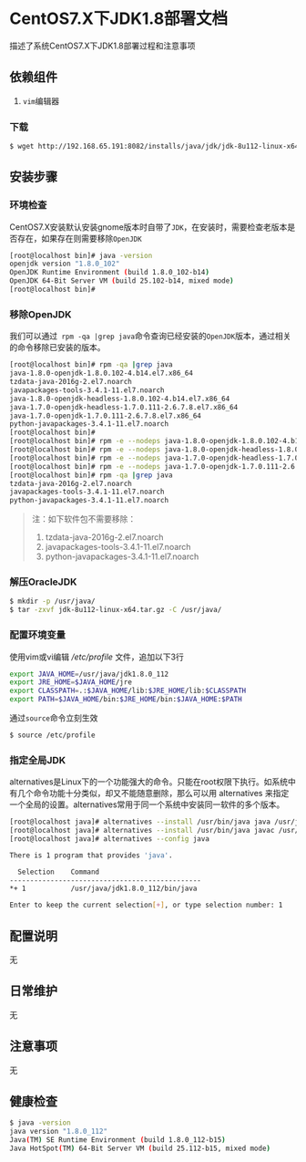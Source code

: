 # CentOS7.X下JDK1.8部署文档

描述了系统CentOS7.X下JDK1.8部署过程和注意事项

## 依赖组件

1. `vim`编辑器

### 下载

```bash
$ wget http://192.168.65.191:8082/installs/java/jdk/jdk-8u112-linux-x64.tar.gz
```
## 安装步骤

### 环境检查

CentOS7.X安装默认安装gnome版本时自带了`JDK`，在安装时，需要检查老版本是否存在，如果存在则需要移除`OpenJDK`
```bash
[root@localhost bin]# java -version
openjdk version "1.8.0_102"
OpenJDK Runtime Environment (build 1.8.0_102-b14)
OpenJDK 64-Bit Server VM (build 25.102-b14, mixed mode)
[root@localhost bin]#
```
### 移除OpenJDK

我们可以通过` rpm -qa |grep java`命令查询已经安装的`OpenJDK`版本，通过相关的命令移除已安装的版本。
```bash
[root@localhost bin]# rpm -qa |grep java
java-1.8.0-openjdk-1.8.0.102-4.b14.el7.x86_64
tzdata-java-2016g-2.el7.noarch
javapackages-tools-3.4.1-11.el7.noarch
java-1.8.0-openjdk-headless-1.8.0.102-4.b14.el7.x86_64
java-1.7.0-openjdk-headless-1.7.0.111-2.6.7.8.el7.x86_64
java-1.7.0-openjdk-1.7.0.111-2.6.7.8.el7.x86_64
python-javapackages-3.4.1-11.el7.noarch
[root@localhost bin]# 
[root@localhost bin]# rpm -e --nodeps java-1.8.0-openjdk-1.8.0.102-4.b14.el7.x86_64
[root@localhost bin]# rpm -e --nodeps java-1.8.0-openjdk-headless-1.8.0.102-4.b14.el7.x86_64
[root@localhost bin]# rpm -e --nodeps java-1.7.0-openjdk-headless-1.7.0.111-2.6.7.8.el7.x86_64
[root@localhost bin]# rpm -e --nodeps java-1.7.0-openjdk-1.7.0.111-2.6.7.8.el7.x86_64
[root@localhost bin]# rpm -qa |grep java
tzdata-java-2016g-2.el7.noarch
javapackages-tools-3.4.1-11.el7.noarch
python-javapackages-3.4.1-11.el7.noarch
```
> 注：如下软件包不需要移除：
> 1. tzdata-java-2016g-2.el7.noarch
> 2. javapackages-tools-3.4.1-11.el7.noarch
> 3. python-javapackages-3.4.1-11.el7.noarch

### 解压OracleJDK

```bash
$ mkdir -p /usr/java/
$ tar -zxvf jdk-8u112-linux-x64.tar.gz -C /usr/java/
```
### 配置环境变量

使用vim或vi编辑 */etc/profile* 文件，追加以下3行
```bash
export JAVA_HOME=/usr/java/jdk1.8.0_112
export JRE_HOME=$JAVA_HOME/jre
export CLASSPATH=.:$JAVA_HOME/lib:$JRE_HOME/lib:$CLASSPATH 
export PATH=$JAVA_HOME/bin:$JRE_HOME/bin:$JAVA_HOME:$PATH
```
通过`source`命令立刻生效
```bash
$ source /etc/profile
```
### 指定全局JDK

alternatives是Linux下的一个功能强大的命令。只能在root权限下执行。如系统中有几个命令功能十分类似，却又不能随意删除，那么可以用 alternatives 来指定一个全局的设置。alternatives常用于同一个系统中安装同一软件的多个版本。
```bash
[root@localhost java]# alternatives --install /usr/bin/java java /usr/java/jdk1.8.0_112/bin/java 300
[root@localhost java]# alternatives --install /usr/bin/java javac /usr/java/jdk1.8.0_112/bin/javac 300
[root@localhost java]# alternatives --config java

There is 1 program that provides 'java'.

  Selection    Command
-----------------------------------------------
*+ 1           /usr/java/jdk1.8.0_112/bin/java

Enter to keep the current selection[+], or type selection number: 1
```

## 配置说明

无

## 日常维护

无

## 注意事项

无

## 健康检查

```bash
$ java -version
java version "1.8.0_112"
Java(TM) SE Runtime Environment (build 1.8.0_112-b15)
Java HotSpot(TM) 64-Bit Server VM (build 25.112-b15, mixed mode)
```

